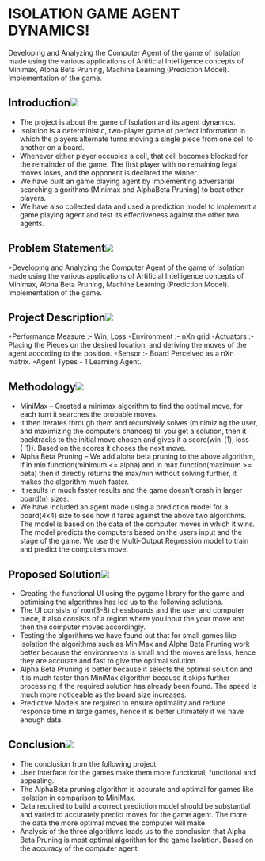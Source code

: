 # ISOLATION GAME AGENT DYNAMICS!

Developing and Analyzing the Computer Agent of the game of Isolation made using the various applications of Artificial Intelligence concepts of Minimax, Alpha Beta Pruning, Machine Learning (Prediction Model). Implementation of the game.

## Introduction![](Aspose.Words.8232b645-eb60-4c7a-bd1d-49309f4373ff.003.png)

- The project is about the game of Isolation and its agent dynamics.
- Isolation is a deterministic, two-player game of perfect information in which the players alternate turns moving a single piece from one cell to another on a board. 
- Whenever either player occupies a cell, that cell becomes blocked for the remainder of the game. The first player with no remaining legal moves loses, and the opponent is declared the winner.
- We have built an game playing agent by implementing adversarial searching algorithms (Minimax and AlphaBeta Pruning) to beat other players.
- We have also collected data and used a prediction model to implement a game playing agent and test its effectiveness against the other two agents. 

## Problem Statement![](Aspose.Words.8232b645-eb60-4c7a-bd1d-49309f4373ff.003.png)

◦Developing and Analyzing the Computer Agent of the game of Isolation made using the various applications of Artificial Intelligence concepts of Minimax, Alpha Beta Pruning, Machine Learning (Prediction Model). Implementation of the game.

## Project Description![](Aspose.Words.8232b645-eb60-4c7a-bd1d-49309f4373ff.003.png)

◦Performance Measure :- Win, Loss 
◦Environment :- nXn grid
◦Actuators :- Placing the Pieces on the desired location, 
and deriving the moves of the agent according to the position.
◦Sensor :- Board Perceived as a nXn matrix. 
◦Agent Types - 1 Learning Agent.

## Methodology![](Aspose.Words.8232b645-eb60-4c7a-bd1d-49309f4373ff.003.png)

- MiniMax – Created a minimax algorithm to find the optimal move, for each turn it searches the probable moves. 
- It then iterates through them and recursively solves (minimizing the user, and maximizing the computers chances) till you get a solution, then it backtracks to the initial move chosen and gives it a score(win-(1), loss-(-1)). Based on the scores it choses the next move. 
- Alpha Beta Pruning – We add alpha beta pruning to the above algorithm, if in min function(minimum <= alpha) and in max function(maximum >= beta) then it directly returns the max/min without solving further, it makes the algorithm much faster.
- It results in much faster results and the game doesn’t crash in larger board(n) sizes.
- We have included an agent made using a prediction model for a board(4x4) size to see how it fares against the above two algorithms. The model is based on the data of the computer moves in which it wins. The model predicts the computers based on the users input and the stage of the game. We use the Multi-Output Regression model to train and predict the computers move. 

## Proposed Solution![](Aspose.Words.8232b645-eb60-4c7a-bd1d-49309f4373ff.003.png)

- Creating the functional UI using the pygame library for the game and optimising the algorithms has led us to the following solutions.
- The UI consists of nxn(3-8) chessboards and the user and computer piece, it also consists of a region where you input the your move and then the computer moves accordingly.  
- Testing the algorithms we have found out that for small games like Isolation the algorithms such as MiniMax and Alpha Beta Pruning work better because the environments is small and the moves are less, hence they are accurate and fast to give the optimal solution.
- Alpha Beta Pruning is better because it selects the optimal solution and it is much faster than MiniMax algorithm because it skips further processing if the required solution has already been found. The speed is much more noticeable as the board size increases.
- Predictive Models are required to ensure optimality and reduce response time in large games, hence it is better ultimately if we have enough data.

## Conclusion![](Aspose.Words.8232b645-eb60-4c7a-bd1d-49309f4373ff.003.png)

- The conclusion from the following project:
- User Interface for the games make them more functional, functional and appealing.
- The AlphaBeta pruning algorithm is accurate and optimal for games like Isolation in comparison to MiniMax.
- Data required to build a correct prediction model should be substantial and varied to accurately predict moves for the game agent. The more the data the more optimal moves the computer will make.
- Analysis of the three algorithms leads us to the conclusion that Alpha Beta Pruning is most optimal algorithm for the game Isolation. Based on the accuracy of the computer agent. 
